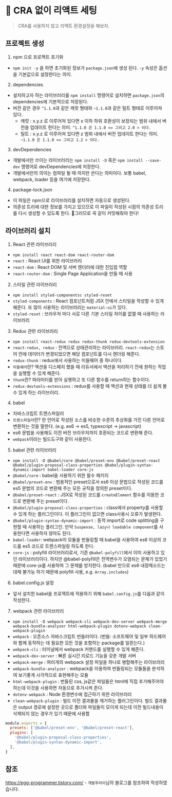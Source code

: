 # 🚀 CRA 없이 리액트 세팅

> CRA를 사용하지 않고 리액트 환경설정을 해보자.

## 프로젝트 생성

1. npm 으로 프로젝트 초기화

- `npm init -y` 을 하면 초기화된 정보가 `package.json`에 생성 된다. `-y` 속성은 옵션을 기본값으로 설정한다는 의미.

2. dependencies

- 설치하고자 하는 라이브러리를 `npm install` 명령어로 설치하면 `package.json`의 dependencies에 기본적으로 저장된다.
- 버전 같은 경우 `^1.1.0`과 같은 캐럿 형태와 `~1.1.0`과 같은 틸트 형태로 이루어져 있다.
  - 캐럿 : x.y.z 로 이루어져 있다면 x 이하 하위 호환성이 보장되는 범위 내에서 버전을 업데이트 한다는 의미. `^1.1.0 은 1.1.0 <= 그리고 2.0 > 이다.`
  - 틸트 : x.y.z 로 이루어져 있다면 z 범위 내에서 버전 업데이트 한다는 의미. `~1.1.0 은 1.1.0 <= 그리고 1.2 > 이다.`

3. devDependencies

- 개발에서만 쓰이는 라이브러리는 `npm install -D` 혹은 `npm install --save-dev` 명령어로 devDependencies에 저장한다.
- 개발에서만의 의미는 컴파일 될 때 까지만 쓴다는 의미이다. 보통 babel, webpack, loader 등을 여기에 저장한다.

4. package-lock.json

- 이 파일은 npm으로 라이브러리를 설치하면 자동으로 생성된다.
- 의존성 트리에 대한 정보를 가지고 있으므로 이 파일이 작성된 시점의 의존성 트리를 다시 생성할 수 있도록 한다. 📌그러므로 꼭 같이 커밋해줘야 한다!

## 라이브러리 설치

1. React 관련 라이브러리

- `npm install react react-dom react-router-dom`
- `react` : React UI를 위한 라이브러리
- `react-dom` : React DOM 및 서버 렌더러에 대한 진입점 역할
- `react-router-dom` : Single Page Application을 만들 때 사용

2. 스타일 관련 라이브러리

- `npm install styled-componentsc styled-reset`
- `styled-components` : React 컴포넌트처럼 JSX 안에서 스타일을 작성할 수 있게 해준다. 또 많이 사용하는 라이브러리는 `material-ui`가 있다.
- `styled-reset` : 브라우저 마다 서로 다른 기본 스타일 차이를 없앨 때 사용하는 라이브러리

3. Redux 관련 라이브러리

- `npm install react-redux redux redux-thunk redux-devtools-extension`
- `react-redux, redux` : 전역으로 상태관리하는 라이브러리. `react-redux`는 스토어 안에 데이터가 변경되었으면 해당 컴포넌트를 다시 렌더링 해준다.
- `redux-thunk` : redux에서 사용하는 미들웨어 중 하나이다.
- `미들웨어`란? 액션을 디스패치 했을 때 리듀서에서 액션을 처리하기 전에 원하는 작업을 실행할 수 있게 해준다.
- `thunk`란? 파라미터를 받아 실행하고 또 다른 함수를 return하는 함수이다.
- `redux-devtools-extensions` : redux를 사용할 때 액션과 현재 상태를 더 쉽게 볼 수 있게 하는 라이브러리.

4. babel

- 자바스크립트 트랜스파일러
- `트랜스파일러`란? 한 언어로 작성된 소스를 비슷한 수준의 추상화를 가진 다른 언어로 변환하는 것을 말한다. (e.g. es6 -> es5, typescript -> javascript)
- es6 문법을 사용해도 이전 버전 브라우저까지 호환되는 코드로 변환해 준다.
- `webpack`이라는 빌드도구와 같이 사용한다.

5. babel 관련 라이브러리

- `npm install -D @babel/core @babel/preset-env @babel/preset-react @babel/plugin-proposal-class-properties @babel/plugin-syntax-dynamic-import babel-loader core-js`
- `@babel/core` : babel을 사용하기 위한 필수 패키지
- `@babel/preset-env` : 범용적인 preset으로서 es6 이상 문법으로 작성된 코드를 es5 문법의 코드로 변환해 주는 모든 규칙을 정의한 preset이다.
- `@babel/preset-react` : JSX로 작성된 코드를 `createElement` 함수를 이용한 코드로 변환해 주는 preset이다.
- `@babel/plugin-proposal-class-properties` : class에서 property를 사용할 수 있게 하는 플러그인이다. 이 플러그인이 없으면 class사용시 오류가 발생한다.
- `@babel/plugin-syntax-dynamic-import` : 동적 import로 code splitting을 구현할 때 사용하는 플러그인. 만약 `Suspense, lazy나 loadable component`를 사용한다면 사용하지 않아도 된다.
- `babel-loader`: webpack이 모듈을 번들링할 때 babel을 사용하여 es6 이상의 코드를 es5 코드로 트랜스파일링 하도록 한다.
- `core-js` : polyfill 라이브러리로서, 기존 `@babel-polyfill`에서 이미 사용하고 있던 라이브러리이다. 하지만 @babel-polyfill은 전역변수가 오염되는 문제가 있었기 때문에 core-js를 사용하여 그 문제를 방지한다. (babel 만으로 es6 내장메소드는 대체 불가능 하기 때문에 polyfill 사용, e.g. `Array.includes`)

6. babel.config.js 설정

- 앞서 설치한 babel을 프로젝트에 적용하기 위해 `babel.config.js`를 다음과 같이 작성한다.

7. webpack 관련 라이브러리

- `npm install -D webpack webpack-cli webpack-dev-server webpack-merge webpack-bundle-analyzer html-webpack-plugin dotenv-webpack clean-webpack-plugin`
- `webpack` : 오픈소스 자바스크립트 번들러이다. (번들: 소프트웨어 및 일부 하드웨어와 함께 동작하는 데 필요한 모든 것을 포함하는 package를 일컫는다.)
- `webpack-cli` : 터미널에서 webpack 커맨드를 실행할 수 있게 해준다.
- `webpack-dev-server` : 빠른 실시간 리로드 기능을 갖춘 개발 서버
- `webpack-merge` : 여러개의 webpack 설정 파일을 하나로 병합해주는 라이브러리
- `webpack-bundle-analyzer` : webpack을 이용하여 번들링되는 모듈들을 분석하여 보기좋게 시각적으로 표현해주는 모듈
- `html-webpack-plugin` : 번들된 css, js같은 파일들은 html에 직접 추가해주어야 하는데 이것을 사용하면 자동으로 추가시켜 준다.
- `dotenv-webpack` : Node 환경변수에 접근하기 위한 라이브러리
- `clean-webpack-plugin` : 빌드 이전 결과물을 제거하는 플러그인이다. 빌드 결과물은 output 경로에 설정한 곳으로 폴더와 파일들이 모이게 되는데 이전 빌드내용이 삭제되지 않는 경우가 있기 때문에 사용함

```javascript
module.exports = {
  presets: ['@babel/preset-env', '@babel/preset-react'],
  plugins: [
    '@babel/plugin-proposal-class-properties',
    '@babel/plugin-syntax-dynamic-import',
  ],
}
```

## 참조

<https://egg-programmer.tistory.com/> - `개발후라이`님의 블로그를 참조하여 작성하였습니다.
